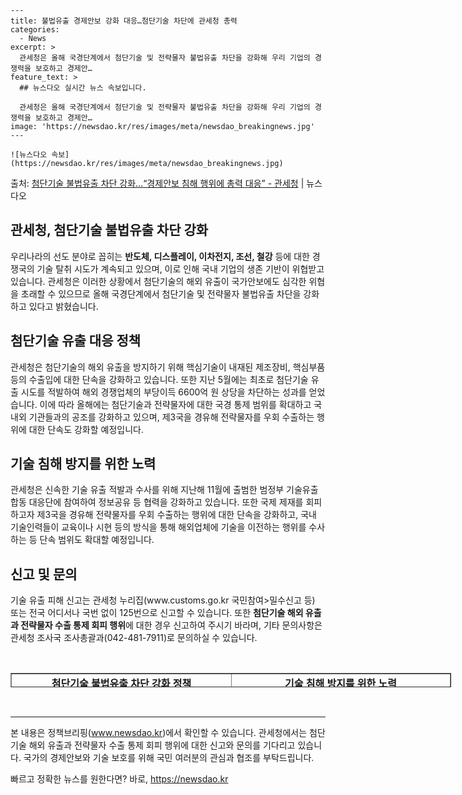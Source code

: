     ---
    title: 불법유출 경제안보 강화 대응…첨단기술 차단에 관세청 총력
    categories:
      - News
    excerpt: >
      관세청은 올해 국경단계에서 첨단기술 및 전략물자 불법유출 차단을 강화해 우리 기업의 경쟁력을 보호하고 경제안…
    feature_text: >
      ## 뉴스다오 실시간 뉴스 속보입니다.
    
      관세청은 올해 국경단계에서 첨단기술 및 전략물자 불법유출 차단을 강화해 우리 기업의 경쟁력을 보호하고 경제안…
    image: 'https://newsdao.kr/res/images/meta/newsdao_breakingnews.jpg'
    ---
    
    ![뉴스다오 속보](https://newsdao.kr/res/images/meta/newsdao_breakingnews.jpg)

<p>출처: <a href="https://newsdao.kr/2927" rel="dofollow">첨단기술 불법유출 차단 강화…“경제안보 침해 행위에 총력 대응” - 관세청</a> | 뉴스다오</p>

<h2>관세청, 첨단기술 불법유출 차단 강화</h2>

<p data-ke-size="size16">우리나라의 선도 분야로 꼽히는 <b>반도체, 디스플레이, 이차전지, 조선, 철강</b> 등에 대한 경쟁국의 기술 탈취 시도가 계속되고 있으며, 이로 인해 국내 기업의 생존 기반이 위협받고 있습니다. 관세청은 이러한 상황에서 첨단기술의 해외 유출이 국가안보에도 심각한 위협을 초래할 수 있으므로 올해 국경단계에서 첨단기술 및 전략물자 불법유출 차단을 강화하고 있다고 밝혔습니다.</p>

<h2 data-ke-size="size26">첨단기술 유출 대응 정책</h2>

<p data-ke-size="size16">관세청은 첨단기술의 해외 유출을 방지하기 위해 핵심기술이 내재된 제조장비, 핵심부품 등의 수출입에 대한 단속을 강화하고 있습니다. 또한 지난 5월에는 최초로 첨단기술 유출 시도를 적발하여 해외 경쟁업체의 부당이득 6600억 원 상당을 차단하는 성과를 얻었습니다. 이에 따라 올해에는 첨단기술과 전략물자에 대한 국경 통제 범위를 확대하고 국내외 기관들과의 공조를 강화하고 있으며, 제3국을 경유해 전략물자를 우회 수출하는 행위에 대한 단속도 강화할 예정입니다.</p>

<h2 data-ke-size="size26">기술 침해 방지를 위한 노력</h2>

<p data-ke-size="size16">관세청은 신속한 기술 유출 적발과 수사를 위해 지난해 11월에 출범한 범정부 기술유출 합동 대응단에 참여하여 정보공유 등 협력을 강화하고 있습니다. 또한 국제 제재를 회피하고자 제3국을 경유해 전략물자를 우회 수출하는 행위에 대한 단속을 강화하고, 국내 기술인력들이 교육이나 시현 등의 방식을 통해 해외업체에 기술을 이전하는 행위를 수사하는 등 단속 범위도 확대할 예정입니다.</p>

<h2 data-ke-size="size26">신고 및 문의</h2>

<p data-ke-size="size16">기술 유출 피해 신고는 관세청 누리집(www.customs.go.kr 국민참여>밀수신고 등) 또는 전국 어디서나 국번 없이 125번으로 신고할 수 있습니다. 또한 <b>첨단기술 해외 유출과 전략물자 수출 통제 회피 행위</b>에 대한 경우 신고하여 주시기 바라며, 기타 문의사항은 관세청 조사국 조사총괄과(042-481-7911)로 문의하실 수 있습니다.</p>

<p data-ke-size="size16">&nbsp;</p>

<table style="width: 705px; height: 23px;" border="1">
<tbody>
<tr>
<td style="width: 351px; height: 23px; text-align: center;"><b>첨단기술 불법유출 차단 강화 정책</b></td>
<td style="width: 350px; height: 23px; text-align: center;"><b>기술 침해 방지를 위한 노력</b></td>
</tr>
<tr>
<td style="text-align: center; height: 17px;"><b>핵심기술이 내재된 제조장비, 핵심부품의 수출입 단속 강화</b></td>
<td style="text-align: center; height: 17px;"><b>지난해 11월에 출범한 범정부 기술유출 합동 대응단에 참여</b></td>
</tr>
<tr>
<td style="text-align: center; height: 17px;"><b>최초로 첨단기술 유출 시도를 적발하여 6600억 원 상당의 부당이득 차단</b></td>
<td style="text-align: center; height: 17px;"><b>국제 제재 회피를 위한 제3국을 경유한 전략물자 수출 단속 강화</b></td>
</tr>
<tr>
<td style="text-align: center; height: 17px;"><b>국경 통제 범위 확대 및 국내외 기관과의 공조 강화</b></td>
<td style="text-align: center; height: 17px;"><b>교육이나 시현 등의 방식을 통한 기술 이전 행위 수사 범위 확대</b></td>
</tr>
</tbody>
</table>
<p data-ke-size="size16">&nbsp;</p>

<hr>

<p data-ke-size="size16">본 내용은 정책브리핑(<a href="https://newsdao.kr/2927">www.newsdao.kr</a>)에서 확인할 수 있습니다. 관세청에서는 첨단기술 해외 유출과 전략물자 수출 통제 회피 행위에 대한 신고와 문의를 기다리고 있습니다. 국가의 경제안보와 기술 보호를 위해 국민 여러분의 관심과 협조를 부탁드립니다.</p> 

빠르고 정확한 뉴스를 원한다면? 바로, <a href="https://newsdao.kr" rel="dofollow">https://newsdao.kr</a>


    
